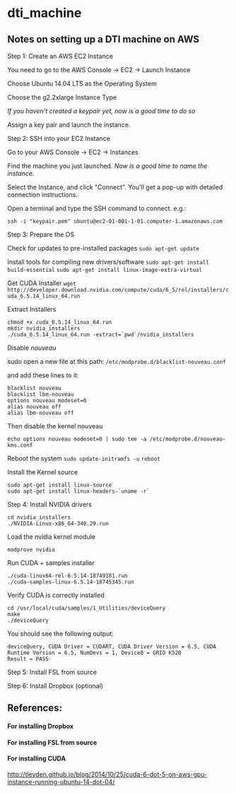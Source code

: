 # dti_machine

## Notes on setting up a DTI machine on AWS

Step 1: Create an AWS EC2 Instance

You need to go to the AWS Console -> EC2 -> Launch Instance

Choose Ubuntu 14.04 LTS as the Operating System

Choose the g2.2xlarge Instance Type

_If you haven't created a keypair yet, now is a good time to do so_

Assign a key pair and launch the instance.

Step 2: SSH into your EC2 Instance

Go to your AWS Console -> EC2 -> Instances

Find the machine you just launched. _Now is a good time to name the instance_.

Select the Instance, and click "Connect". You'll get a pop-up with detailed connection instructions.

Open a terminal and type the SSH command to connect. e.g.:

`ssh -i "keypair.pem" ubuntu@ec2-01-001-1-01.computer-1.amazonaws.com`

Step 3: Prepare the OS

Check for updates to pre-installed packages
`sudo apt-get update`

Install tools for compiling new drivers/software
`sudo apt-get install build-essential`
`sudo apt-get install linux-image-extra-virtual`

Get CUDA Installer
`wget http://developer.download.nvidia.com/compute/cuda/6_5/rel/installers/cuda_6.5.14_linux_64.run`

Extract Installers
```{bash}
chmod +x cuda_6.5.14_linux_64.run
mkdir nvidia_installers
./cuda_6.5.14_linux_64.run -extract=`pwd`/nvidia_installers
```

Disable _nouveau_

sudo open a new file at this path: `/etc/modprobe.d/blacklist-nouveau.conf`

and add these lines to it:
```
blacklist nouveau
blacklist lbm-nouveau
options nouveau modeset=0
alias nouveau off
alias lbm-nouveau off
```

Then disable the kernel nouveau

`echo options nouveau modeset=0 | sudo tee -a /etc/modprobe.d/nouveau-kms.conf`

Reboot the system
`sudo update-initramfs -u`
`reboot`

Install the Kernel source
```
sudo apt-get install linux-source
sudo apt-get install linux-headers-`uname -r`
```

Step 4: Install NVIDIA drivers

```{bash}
cd nvidia_installers
./NVIDIA-Linux-x86_64-340.29.run
```

Load the nvidia kernel module

`modprove nvidia`

Run CUDA + samples installer
```
./cuda-linux64-rel-6.5.14-18749181.run
./cuda-samples-linux-6.5.14-18745345.run
```

Verify CUDA is correctly installed
```
cd /usr/local/cuda/samples/1_Utilities/deviceQuery
make
./deviceQuery   
```
You should see the following output:
```
deviceQuery, CUDA Driver = CUDART, CUDA Driver Version = 6.5, CUDA Runtime Version = 6.5, NumDevs = 1, Device0 = GRID K520
Result = PASS
```

Step 5: Install FSL from source

Step 6: Install Dropbox (optional)






## References:

#### For installing Dropbox

#### For installing FSL from source

#### For installing CUDA
http://tleyden.github.io/blog/2014/10/25/cuda-6-dot-5-on-aws-gpu-instance-running-ubuntu-14-dot-04/
